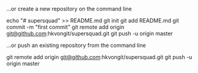 …or create a new repository on the command line

echo "# supersquad" >> README.md
git init
git add README.md
git commit -m "first commit"
git remote add origin git@github.com:hkvongit/supersquad.git
git push -u origin master

…or push an existing repository from the command line

git remote add origin git@github.com:hkvongit/supersquad.git
git push -u origin master